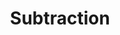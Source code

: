 ---
title: "Subtraction"
type: "api"
menu:
    api:
        parent: endpoints
        weight: 90
---